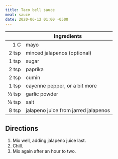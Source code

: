 ```yaml
---
title: Taco bell sauce
meal: sauce
date: 2020-06-12 01:00 -0500
---
```


|| Ingredients |
|-:|-|
1 C   | mayo
2 tsp | minced jalapenos (optional)
1 tsp | sugar
2 tsp | paprika
2 tsp | cumin
1 tsp | cayenne pepper, or a bit more
½ tsp | garlic powder
⅛ tsp | salt
8 tsp | jalapeno juice from jarred jalapenos

## Directions

1. Mix well, adding jalapeno juice last.
2. Chill.
3. Mix again after an hour to two.
